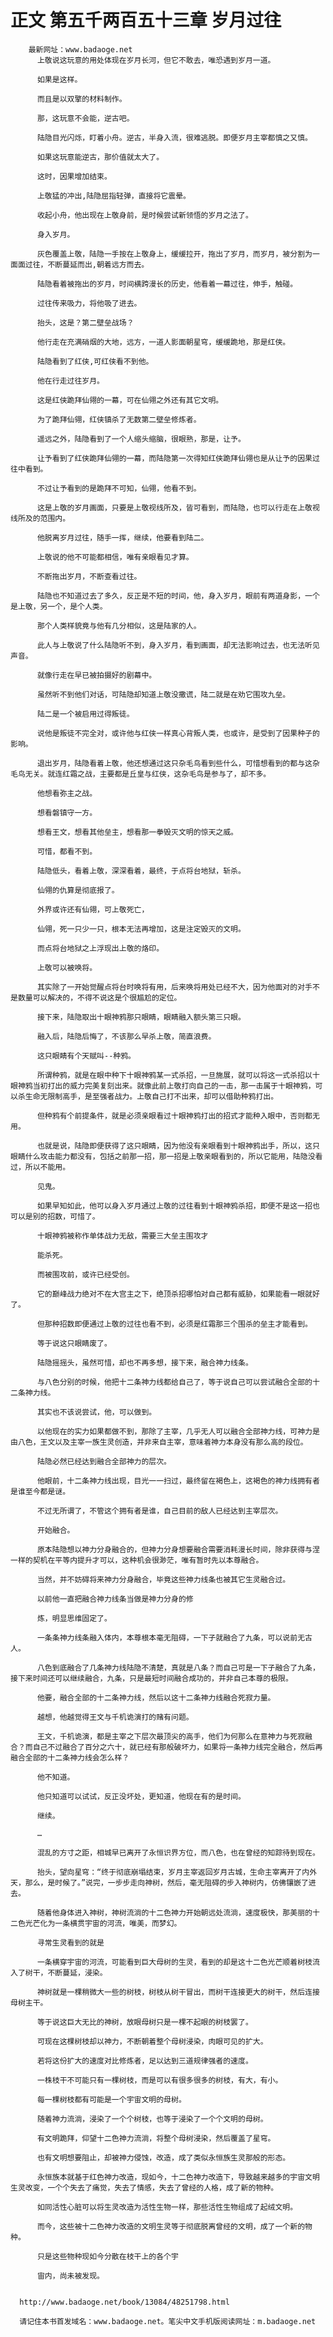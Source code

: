 # 正文 第五千两百五十三章 岁月过往
        最新网址：www.badaoge.net
          上敬说这玩意的用处体现在岁月长河，但它不敢去，唯恐遇到岁月一道。
      
          如果是这样。
      
          而且是以双擎的材料制作。
      
          那，这玩意不会能，逆古吧。
      
          陆隐目光闪烁，盯着小舟。逆古，半身入流，很难逃脱。即便岁月主宰都慎之又慎。
      
          如果这玩意能逆古，那价值就太大了。
      
          这时，因果增加结束。
      
          上敬猛的冲出,陆隐屈指轻弹，直接将它震晕。
      
          收起小舟，他出现在上敬身前，是时候尝试新领悟的岁月之法了。
      
          身入岁月。
      
          灰色覆盖上敬，陆隐一手按在上敬身上，缓缓拉开，拖出了岁月，而岁月，被分割为一面面过往，不断蔓延而出,朝着远方而去。
      
          陆隐看着被拖出的岁月，时间横跨漫长的历史，他看着一幕过往，伸手，触碰。
      
          过往传来吸力，将他吸了进去。
      
          抬头，这是？第二壁垒战场？
      
          他行走在充满硝烟的大地，远方，一道人影面朝星穹，缓缓跪地，那是红侠。
      
          陆隐看到了红侠,可红侠看不到他。
      
          他在行走过往岁月。
      
          这是红侠跪拜仙翎的一幕，可在仙翎之外还有其它文明。
      
          为了跪拜仙翎，红侠镇杀了无数第二壁垒修炼者。
      
          遥远之外，陆隐看到了一个人缩头缩脑，很眼熟，那是，让予。
      
          让予看到了红侠跪拜仙翎的一幕，而陆隐第一次得知红侠跪拜仙翎也是从让予的因果过往中看到。
      
          不过让予看到的是跪拜不可知，仙翎，他看不到。
      
          这是上敬的岁月画面，只要是上敬视线所及，皆可看到，而陆隐，也可以行走在上敬视线所及的范围内。
      
          他脱离岁月过往，随手一挥，继续，他要看到陆二。
      
          上敬说的他不可能都相信，唯有亲眼看见才算。
      
          不断拖出岁月，不断查看过往。
      
          陆隐也不知道过去了多久，反正是不短的时间，他，身入岁月，眼前有两道身影，一个是上敬，另一个，是个人类。
      
          那个人类样貌竟与他有几分相似，这是陆家的人。
      
          此人与上敬说了什么陆隐听不到，身入岁月，看到画面，却无法影响过去，也无法听见声音。
      
          就像行走在早已被拍摄好的剧幕中。
      
          虽然听不到他们对话，可陆隐却知道上敬没撒谎，陆二就是在劝它围攻九垒。
      
          陆二是一个被启用过得叛徒。
      
          说他是叛徒不完全对，或许他与红侠一样真心背叛人类，也或许，是受到了因果种子的影响。
      
          退出岁月，陆隐看着上敬，他还想通过这只杂毛鸟看到些什么，可惜想看到的都与这杂毛鸟无关。就连红霜之战，主要都是丘皇与红侠，这杂毛鸟是参与了，却不多。
      
          他想看弥主之战。
      
          想看磐镇守一方。
      
          想看王文，想看其他垒主，想看那一拳毁灭文明的惊天之威。
      
          可惜，都看不到。
      
          陆隐低头，看着上敬，深深看着，最终，于点将台地狱，斩杀。
      
          仙翎的仇算是彻底报了。
      
          外界或许还有仙翎，可上敬死亡，
      
          仙翎，死一只少一只，根本无法再增加，这是注定毁灭的文明。
      
          而点将台地狱之上浮现出上敬的烙印。
      
          上敬可以被唤将。
      
          其实除了一开始觉醒点将台时唤将有用，后来唤将用处已经不大，因为他面对的对手不是数量可以解决的，不得不说这是个很尴尬的定位。
      
          接下来，陆隐取出十眼神鸦那只眼睛，眼睛融入额头第三只眼。
      
          融入后，陆隐后悔了，不该那么早杀上敬，简直浪费。
      
          这只眼睛有个天赋叫--种鸦。
      
          所谓种鸦，就是在眼中种下十眼神鸦某一式杀招，一旦施展，就可以将这一式杀招以十眼神鸦当初打出的威力完美复刻出来。就像此前上敬打向自己的一击，那一击属于十眼神鸦，可以杀生命无限制高手，是至强者战力。上敬自己打不出来，却可以借助种鸦打出。
      
          但种鸦有个前提条件，就是必须亲眼看过十眼神鸦打出的招式才能种入眼中，否则都无用。
      
          也就是说，陆隐即便获得了这只眼睛，因为他没有亲眼看到十眼神鸦出手，所以，这只眼睛什么攻击能力都没有，包括之前那一招，那一招是上敬亲眼看到的，所以它能用，陆隐没看过，所以不能用。
      
          见鬼。
      
          如果早知如此，他可以身入岁月通过上敬的过往看到十眼神鸦杀招，即便不是这一招也可以是别的招数，可惜了。
      
          十眼神鸦被称作单体战力无敌，需要三大垒主围攻才
      
          能杀死。
      
          而被围攻前，或许已经受创。
      
          它的巅峰战力绝对不在大宫主之下，绝顶杀招哪怕对自己都有威胁，如果能看一眼就好了。
      
          但那种招数即便通过上敬的过往也看不到，必须是红霜那三个围杀的垒主才能看到。
      
          等于说这只眼睛废了。
      
          陆隐摇摇头，虽然可惜，却也不再多想，接下来，融合神力线条。
      
          与八色分别的时候，他把十二条神力线都给自己了，等于说自己可以尝试融合全部的十二条神力线。
      
          其实也不该说尝试，他，可以做到。
      
          以他现在的实力如果都做不到，那除了主宰，几乎无人可以融合全部神力线，可神力是由八色，王文以及主宰一族生灵创造，并非来自主宰，意味着神力本身没有那么高的段位。
      
          陆隐必然已经达到融合全部神力的层次。
      
          他眼前，十二条神力线出现，目光一一扫过，最终留在褐色上，这褐色的神力线拥有者是谁至今都是谜。
      
          不过无所谓了，不管这个拥有者是谁，自己目前的敌人已经达到主宰层次。
      
          开始融合。
      
          原本陆隐想以神力分身融合的，但神力分身想要融合需要消耗漫长时间，除非获得与涅一样的契机在平等内提升才可以，这种机会很渺茫，唯有暂时先以本尊融合。
      
          当然，并不妨碍将来神力分身融合，毕竟这些神力线条也被其它生灵融合过。
      
          以前他一直把融合神力线条当做是神力分身的修
      
          炼，明显思维固定了。
      
          一条条神力线条融入体内，本尊根本毫无阻碍，一下子就融合了九条，可以说前无古人。
      
          八色到底融合了几条神力线陆隐不清楚，真就是八条？而自己可是一下子融合了九条，接下来时间还可以继续融合，九条，只是最短时间融合成功的，并非自己本尊的极限。
      
          他要，融合全部的十二条神力线，然后以这十二条神力线融合死寂力量。
      
          越想，他越觉得王文与千机诡演打的赌有问题。
      
          王文，千机诡演，都是主宰之下层次最顶尖的高手，他们为何那么在意神力与死寂融合？而自己不过融合了百分之六十，就已经有那般破坏力，如果将一条神力线完全融合，然后再融合全部的十二条神力线会怎么样？
      
          他不知道。
      
          他只知道可以试试，反正没坏处，更知道，他现在有的是时间。
      
          继续。
      
          …
      
          混乱的方寸之距，相城早已离开了永恒识界方位，而八色，也在曾经的知踪待到现在。
      
          抬头，望向星穹：“终于彻底崩塌结束，岁月主宰返回岁月古城，生命主宰离开了内外天，那么，是时候了。”说完，一步步走向神树，然后，毫无阻碍的步入神树内，仿佛镶嵌了进去。
      
          随着他身体进入神树，神树流淌的十二色神力开始朝远处流淌，速度极快，那美丽的十二色光芒化为一条横贯宇宙的河流，唯美，而梦幻。
      
          寻常生灵看到的就是
      
          一条横穿宇宙的河流，可能看到巨大母树的生灵，看到的却是这十二色光芒顺着树枝流入了树干，不断蔓延，浸染。
      
          神树就是一棵稍微大一些的树枝，树枝从树干冒出，而树干连接更大的树干，然后连接母树主干。
      
          等于说这巨大无比的神树，放眼母树只是一棵不起眼的树枝罢了。
      
          可现在这棵树枝却以神力，不断朝着整个母树浸染，肉眼可见的扩大。
      
          若将这份扩大的速度对比修炼者，足以达到三道规律强者的速度。
      
          一株枝干不可能只有一棵树枝，而是可以有很多很多的树枝，有大，有小。
      
          每一棵树枝都有可能是一个宇宙文明的母树。
      
          随着神力流淌，浸染了一个个树枝，也等于浸染了一个个文明的母树。
      
          有文明跪拜，仰望十二色神力流淌，将整个母树浸染，然后覆盖了星穹。
      
          也有文明想要阻止，却被神力侵蚀，改造，成了类似永恒族生灵那般的形态。
      
          永恒族本就基于红色神力改造，现如今，十二色神力改造下，导致越来越多的宇宙文明生灵改变，一个个失去了痛觉，失去了情感，失去了曾经的人格，成了新的物种。
      
          如同活性心脏可以将生灵改造为活性生物一样，那些活性生物组成了起绒文明。
      
          而今，这些被十二色神力改造的文明生灵等于彻底脱离曾经的文明，成了一个新的物种。
      
          只是这些物种现如今分散在枝干上的各个宇
      
          宙内，尚未被发现。
      
      
      http://www.badaoge.net/book/13084/48251798.html
      
      请记住本书首发域名：www.badaoge.net。笔尖中文手机版阅读网址：m.badaoge.net